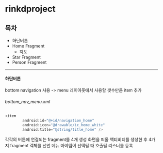 # rinkdproject

## 목차
* 하단버튼
* Home Fragment
  * 지도
* Star Fragment
* Person Fragment

***


#### 하단버튼

bottom navigation 사용 -> menu 레이아웃에서 사용할 갯수만큼 item 추가


###### bottom_nav_menu.xml
```java
<item
        android:id="@+id/navigation_home"
        android:icon="@drawable/ic_home_white"
        android:title="@string/title_home" />
```

각각의 버튼에 연결되는 fragment를 4개 생성
화면을 띄울 액티비티를 생성한 후 4가지 fragment 객체를 선언
메뉴 아이템이 선택될 때 호출될 리스너를 등록
